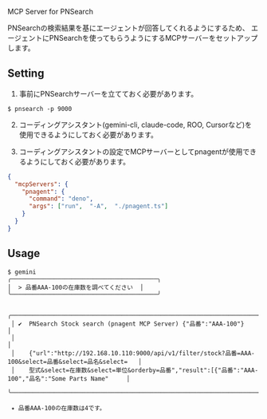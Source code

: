MCP Server for PNSearch

PNSearchの検索結果を基にエージェントが回答してくれるようにするため、
エージェントにPNSearchを使ってもらうようにするMCPサーバーをセットアップします。

## Setting

1. 事前にPNSearchサーバーを立てておく必要があります。

```
$ pnsearch -p 9000
```

2. コーディングアシスタント(gemini-cli, claude-code, ROO, Cursorなど)を使用できるようにしておく必要があります。

3. コーディングアシスタントの設定でMCPサーバーとしてpnagentが使用できるようにしておく必要があります。

```json:.gemini/settings.json
{
  "mcpServers": {
    "pnagent": {
      "command": "deno",
      "args": ["run",  "-A",  "./pnagent.ts"]
    }
  }
}
```

## Usage

```
$ gemini
╭─────────────────────────────────────────╮
│  > 品番AAA-100の在庫数を調べてください  │
╰─────────────────────────────────────────╯

 ╭──────────────────────────────────────────────────────────────────────────────────────────────────────────╮
 │ ✔  PNSearch Stock search (pnagent MCP Server) {"品番":"AAA-100"}                                         │
 │                                                                                                          │
 │    {"url":"http://192.168.10.110:9000/api/v1/filter/stock?品番=AAA-100&select=品番&select=品名&select=   │
 │    型式&select=在庫数&select=単位&orderby=品番","result":[{"品番":"AAA-100","品名":"Some Parts Name"     │
 ╰──────────────────────────────────────────────────────────────────────────────────────────────────────────╯

 ✦ 品番AAA-100の在庫数は4です。
```
